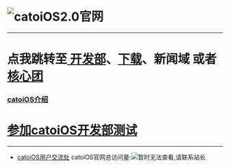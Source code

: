 # ![catoiOS2.0官网](https://pic.imgdb.cn/item/66701716d9c307b7e95e6be5.png)
---
# 点我跳转至[ **开发部**](https://vijos.org/d/catOS_dev/)、[**下载**](https://mcr130102OIer.github.io/catoiOS/download.html)、**新闻域** 或者[ **核心团**](https://vijos.org/d/catOS_star/)
### [ **catoiOS介绍**](/catoiOS/about.html)
# [参加catoiOS开发部测试](/d/catOS_test/)
---
* [catoiOS用户交流处](https://group.cnblogs.com/catoiOS/)
catoiOS官网总访问量:![暂时无法查看,请联系站长](https://badges.toozhao.com/badges/01HTRH97ND3F246V3HVM8HCJ0X/blue.svg)
